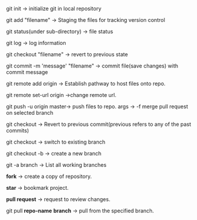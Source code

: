 git init -> initialize git in local repository

git add "filename" -> Staging the files for tracking version control

git status(under sub-directory) -> file status

git log -> log information

git checkout "filename" -> revert to previous state

git commit -m 'message' "filename" -> commit file(save changes) with commit message

git remote add origin <git repo url> -> Establish pathway to host files onto repo.

git remote set-url origin <git repo url> ->change remote url.

git push -u origin master-> push files to repo. args -> -f merge pull request on selected branch

git checkout <commit-id> -> Revert to previous commit(previous refers to any of the past commits)

git checkout <branch-name> -> switch to existing branch

git checkout -b <new-branch> -> create a new branch

git -a branch -> List all working branches

<b>fork</b> -> create a copy of repository. 

<b>star</b> -> bookmark project.

<b>pull request</b> -> request to review changes.

git pull <b>repo-name</b> <b>branch</b> -> pull from the specified branch.
